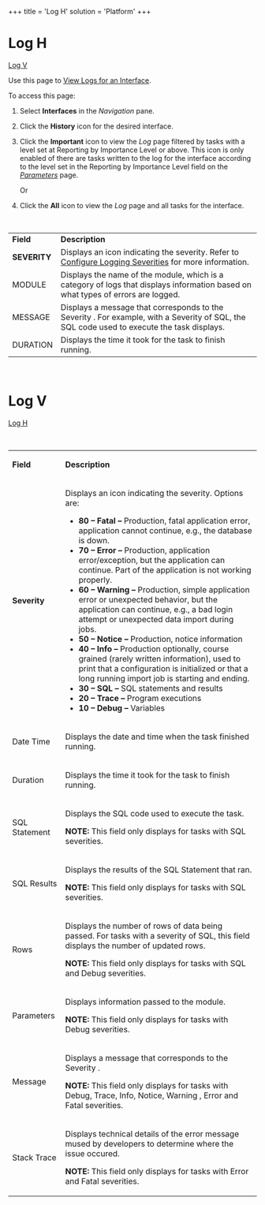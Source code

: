 +++
title = 'Log H'
solution = 'Platform'
+++

# Log H

[Log V](#_Log_V)

<div class="use">

Use this page to [View Logs for an
Interface](../Use_Cases/View_Logs_for_an_Interface.htm).

</div>

To access this page:

1.  Select **Interfaces** in the *Navigation* pane.

2.  Click the **History** icon for the desired interface.

3.  Click the **Important** icon to view the *Log* page filtered by
    tasks with a level set at Reporting by Importance Level or above.
    This icon is only enabled of there are tasks written to the log for
    the interface according to the level set in the Reporting by
    Importance Level field on the *[Parameters](Parameters.htm)* page.
    
    Or

4.  Click the **All** icon to view the *Log* page and all tasks for the
    interface. 

 

|              |                                                                                                                                                        |
| ------------ | ------------------------------------------------------------------------------------------------------------------------------------------------------ |
| **Field**    | **Description**                                                                                                                                        |
| **SEVERITY** | Displays an icon indicating the severity. Refer to [Configure Logging Severities](../Use_Cases/Configure_Logging_Severities.htm) for more information. |
| MODULE       | Displays the name of the module, which is a category of logs that displays information based on what types of errors are logged.                       |
| MESSAGE      | Displays a message that corresponds to the Severity . For example, with a Severity of SQL, the SQL code used to execute the task displays.             |
| DURATION     | Displays the time it took for the task to finish running.                                                                                              |

 

# <span id="_Log_V"></span> Log V

[Log H](#LogH)

 

<table>
<tbody>
<tr class="odd">
<td><p><strong>Field</strong></p></td>
<td><p><strong>Description</strong></p></td>
</tr>
<tr class="even">
<td><p><strong>Severity</strong></p></td>
<td><p>Displays an icon indicating the severity. Options are:</p>
<ul>
<li><strong>80 – Fatal –</strong> Production, fatal application error, application cannot continue, e.g., the database is down.</li>
<li><strong>70 – Error –</strong> Production, application error/exception, but the application can continue. Part of the application is not working properly.</li>
<li><strong>60 – Warning –</strong> Production, simple application error or unexpected behavior, but the application can continue, e.g., a bad login attempt or unexpected data import during jobs.</li>
<li><strong>50 – Notice –</strong> Production, notice information</li>
<li><strong>40 – Info –</strong> Production optionally, course grained (rarely written information), used to print that a configuration is initialized or that a long running import job is starting and ending.</li>
<li><strong>30 – SQL –</strong> SQL statements and results</li>
<li><strong>20 – Trace –</strong> Program executions</li>
<li><strong>10 – Debug –</strong> Variables</li>
</ul></td>
</tr>
<tr class="odd">
<td><p>Date Time</p></td>
<td><p>Displays the date and time when the task finished running.</p></td>
</tr>
<tr class="even">
<td><p>Duration</p></td>
<td><p>Displays the time it took for the task to finish running.</p></td>
</tr>
<tr class="odd">
<td><p>SQL Statement</p></td>
<td><p>Displays the SQL code used to execute the task.</p>
<p><strong>NOTE:</strong> This field only displays for tasks with SQL severities.</p></td>
</tr>
<tr class="even">
<td><p>SQL Results</p></td>
<td><p>Displays the results of the SQL Statement that ran.</p>
<p><strong>NOTE:</strong> This field only displays for tasks with SQL severities.</p></td>
</tr>
<tr class="odd">
<td><p>Rows</p></td>
<td><p>Displays the number of rows of data being passed. For tasks with a severity of SQL, this field displays the number of updated rows.</p>
<p><strong>NOTE:</strong> This field only displays for tasks with SQL and Debug severities.</p></td>
</tr>
<tr class="even">
<td><p>Parameters</p></td>
<td><p>Displays information passed to the module.</p>
<p><strong>NOTE:</strong> This field only displays for tasks with Debug severities.</p></td>
</tr>
<tr class="odd">
<td><p>Message</p></td>
<td><p>Displays a message that corresponds to the Severity .</p>
<p><strong>NOTE:</strong> This field only displays for tasks with Debug, Trace, Info, Notice, Warning , Error and Fatal severities.</p></td>
</tr>
<tr class="even">
<td><p>Stack Trace</p></td>
<td><p>Displays technical details of the error message mused by developers to determine where the issue occured.</p>
<p><strong>NOTE:</strong> This field only displays for tasks with Error and Fatal severities.</p></td>
</tr>
</tbody>
</table>
